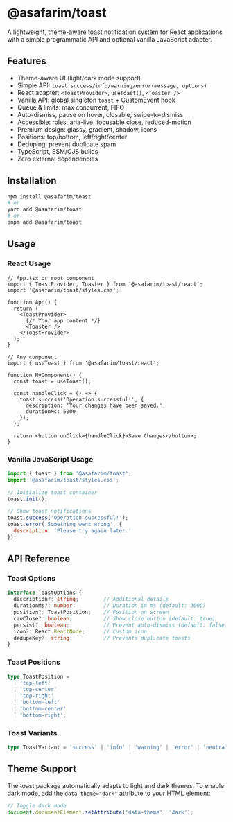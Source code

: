 # @asafarim/toast

A lightweight, theme-aware toast notification system for React applications with a simple programmatic API and optional vanilla JavaScript adapter.

## Features

- Theme-aware UI (light/dark mode support)
- Simple API: `toast.success/info/warning/error(message, options)`
- React adapter: `<ToastProvider>`, `useToast()`, `<Toaster />`
- Vanilla API: global singleton `toast` + CustomEvent hook
- Queue & limits: max concurrent, FIFO
- Auto-dismiss, pause on hover, closable, swipe-to-dismiss
- Accessible: roles, aria-live, focusable close, reduced-motion
- Premium design: glassy, gradient, shadow, icons
- Positions: top/bottom, left/right/center
- Deduping: prevent duplicate spam
- TypeScript, ESM/CJS builds
- Zero external dependencies

## Installation

```bash
npm install @asafarim/toast
# or
yarn add @asafarim/toast
# or
pnpm add @asafarim/toast
```

## Usage

### React Usage

```tsx
// App.tsx or root component
import { ToastProvider, Toaster } from '@asafarim/toast/react';
import '@asafarim/toast/styles.css';

function App() {
  return (
    <ToastProvider>
      {/* Your app content */}
      <Toaster />
    </ToastProvider>
  );
}
```

```tsx
// Any component
import { useToast } from '@asafarim/toast/react';

function MyComponent() {
  const toast = useToast();
  
  const handleClick = () => {
    toast.success('Operation successful!', {
      description: 'Your changes have been saved.',
      durationMs: 5000
    });
  };
  
  return <button onClick={handleClick}>Save Changes</button>;
}
```

### Vanilla JavaScript Usage

```js
import { toast } from '@asafarim/toast';
import '@asafarim/toast/styles.css';

// Initialize toast container
toast.init();

// Show toast notifications
toast.success('Operation successful!');
toast.error('Something went wrong', { 
  description: 'Please try again later.'
});
```

## API Reference

### Toast Options

```ts
interface ToastOptions {
  description?: string;        // Additional details
  durationMs?: number;         // Duration in ms (default: 3000)
  position?: ToastPosition;    // Position on screen
  canClose?: boolean;          // Show close button (default: true)
  persist?: boolean;           // Prevent auto-dismiss (default: false)
  icon?: React.ReactNode;      // Custom icon
  dedupeKey?: string;          // Prevents duplicate toasts
}
```

### Toast Positions

```ts
type ToastPosition = 
  | 'top-left'
  | 'top-center'
  | 'top-right'
  | 'bottom-left'
  | 'bottom-center'
  | 'bottom-right';
```

### Toast Variants

```ts
type ToastVariant = 'success' | 'info' | 'warning' | 'error' | 'neutral';
```

## Theme Support

The toast package automatically adapts to light and dark themes. To enable dark mode, add the `data-theme="dark"` attribute to your HTML element:

```js
// Toggle dark mode
document.documentElement.setAttribute('data-theme', 'dark');
```
